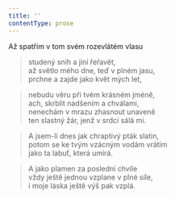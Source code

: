 ```yaml
---
title: ''
contentType: prose
---
```


Až spatřím v tom svém rozevlátém vlasu

> studený sníh a jíní řeřavět,  
> až světlo mého dne, teď v plném jasu,  
> prchne a zajde jako květ mých let,

> nebudu věru při tvém krásném jméně,  
> ach, skrblit nadšením a chválami,  
> nenechám v mrazu zhasnout unaveně  
> ten slastný žár, jenž v srdci sálá mi.

> A jsem-li dnes jak chraptivý pták slatin,  
> potom se ke tvým vzácným vodám vrátím  
> jako ta labuť, která umírá.

> A jako plamen za poslední chvíle  
> vždy ještě jednou vzplane v plné síle,  
> i moje láska ještě výš pak vzplá.
